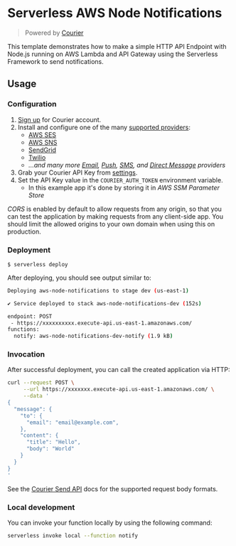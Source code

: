 <!--
title: 'Serverless AWS Node Notifications'
description: 'This template demonstrates how to make a simple HTTP API Endpoint with Node.js running on AWS Lambda and API Gateway using the Serverless Framework to send notifications.'
layout: Doc
framework: v3
platform: AWS
language: nodeJS
priority: 1
authorLink: 'https://www.courier.com/'
authorName: 'Courier'
authorAvatar: 'https://app.courier.com/static/favicon/android-icon-192x192.png'
-->

# Serverless AWS Node Notifications

> Powered by [Courier](https://www.courier.com/)

This template demonstrates how to make a simple HTTP API Endpoint with Node.js
running on AWS Lambda and API Gateway using the Serverless Framework to send
notifications.

## Usage

### Configuration

1. [Sign up](https://app.courier.com/signup/) for Courier account.
2. Install and configure one of the many
   [supported providers](https://www.courier.com/docs/guides/providers/):
   - [AWS SES](https://www.courier.com/docs/guides/providers/email/aws-ses/)
   - [AWS SNS](https://www.courier.com/docs/guides/providers/push/aws-sns/)
   - [SendGrid](https://www.courier.com/docs/guides/providers/email/sendgrid/)
   - [Twilio](https://www.courier.com/docs/guides/providers/sms/twilio/)
   - _...and many more [Email](https://www.courier.com/docs/guides/providers/email/),
     [Push](https://www.courier.com/docs/guides/providers/push/),
     [SMS](https://www.courier.com/docs/guides/providers/sms/), and
     [Direct Message](https://www.courier.com/docs/guides/providers/direct-message/)
     providers_
3. Grab your Courier API Key from [settings](https://app.courier.com/settings/api-keys).
4. Set the API Key value in the `COURIER_AUTH_TOKEN` environment variable.
   - In this example app it's done by storing it in _AWS SSM Parameter Store_

_CORS_ is enabled by default to allow requests from any origin, so that you can
test the application by making requests from any client-side app. You should
limit the allowed origins to your own domain when using this on production.

### Deployment

```
$ serverless deploy
```

After deploying, you should see output similar to:

```bash
Deploying aws-node-notifications to stage dev (us-east-1)

✔ Service deployed to stack aws-node-notifications-dev (152s)

endpoint: POST
 - https://xxxxxxxxxx.execute-api.us-east-1.amazonaws.com/
functions:
  notify: aws-node-notifications-dev-notify (1.9 kB)
```

### Invocation

After successful deployment, you can call the created application via HTTP:

```bash
curl --request POST \
     --url https://xxxxxxx.execute-api.us-east-1.amazonaws.com/ \
     --data '
{
  "message": {
    "to": {
      "email": "email@example.com",
    },
    "content": {
      "title": "Hello",
      "body": "World"
    }
  }
}
'
```

See the [Courier Send API](https://www.courier.com/docs/reference/send/message/)
docs for the supported request body formats.

### Local development

You can invoke your function locally by using the following command:

```bash
serverless invoke local --function notify
```
